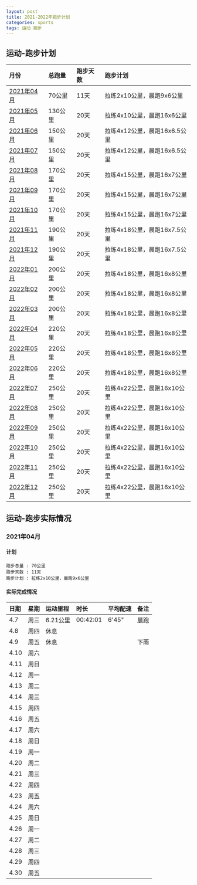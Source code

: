 ```yaml
---
layout: post
title: 2021-2022年跑步计划
categories: sports 
tags: 运动 跑步
---
```


## 运动-跑步计划 ##

| 月份 |  总跑量 | 跑步天数 | 跑步计划 |
| :--------- | :------ | :--- | :----------- |
| [2021年04月](#2021年04月) | 70公里  | 11天 | 拉练2x10公里，晨跑9x6公里 |
| [2021年05月](#2021年05月) | 130公里 | 20天 | 拉练4x10公里，晨跑16x6公里 |
| [2021年06月](#2021年06月) | 150公里 | 20天 | 拉练4x12公里，晨跑16x6.5公里 |
| [2021年07月](#2021年07月) | 150公里 | 20天 | 拉练4x12公里，晨跑16x6.5公里 |
| [2021年08月](#2021年08月) | 170公里 | 20天 | 拉练4x15公里，晨跑16x7公里 |
| [2021年09月](#2021年09月) | 170公里 | 20天 | 拉练4x15公里，晨跑16x7公里 |
| [2021年10月](#2021年10月) | 170公里 | 20天 | 拉练4x15公里，晨跑16x7公里 |
| [2021年11月](#2021年11月) | 190公里 | 20天 | 拉练4x18公里，晨跑16x7.5公里 |
| [2021年12月](#2021年12月) | 190公里 | 20天 | 拉练4x18公里，晨跑16x7.5公里 |
| [2022年01月](#2022年01月) | 200公里 | 20天 | 拉练4x18公里，晨跑16x8公里 |
| [2022年02月](#2022年02月) | 200公里 | 20天 | 拉练4x18公里，晨跑16x8公里 |
| [2022年03月](#2022年03月) | 200公里 | 20天 | 拉练4x18公里，晨跑16x8公里 |
| [2022年04月](#2022年04月) | 220公里 | 20天 | 拉练4x18公里，晨跑16x8公里 |
| [2022年05月](#2022年05月) | 220公里 | 20天 | 拉练4x18公里，晨跑16x8公里 |
| [2022年06月](#2022年06月) | 220公里 | 20天 | 拉练4x18公里，晨跑16x8公里 |
| [2022年07月](#2022年07月) | 250公里 | 20天 | 拉练4x22公里，晨跑16x10公里 |
| [2022年08月](#2022年08月) | 250公里 | 20天 | 拉练4x22公里，晨跑16x10公里 |
| [2022年09月](#2022年09月) | 250公里 | 20天 | 拉练4x22公里，晨跑16x10公里 |
| [2022年10月](#2022年10月) | 250公里 | 20天 | 拉练4x22公里，晨跑16x10公里 |
| [2022年11月](#2022年11月) | 250公里 | 20天 | 拉练4x22公里，晨跑16x10公里 |
| [2022年12月](#2022年12月) | 250公里 | 20天 | 拉练4x22公里，晨跑16x10公里 |

## 运动-跑步实际情况 ##

### 2021年04月 ###

#### 计划 ####

    跑步总量 : 70公里
    跑步天数 : 11天
    跑步计划 : 拉练2x10公里，晨跑9x6公里

#### 实际完成情况 ####

| 日期 | 星期 | 运动里程 | 时长 | 平均配速 | 备注 |
| :--- | :---- | :---- | :---- | :---- | :---- |
| 4.7  | 周三 | 6.21公里 | 00:42:01 | 6'45" | 晨跑 | 
| 4.8  | 周四 | 休息  | | | | 
| 4.9  | 周五 | 休息  | | | 下雨 | 
| 4.10 | 周六 |  |  |  |  |
| 4.11 | 周日 |  |  |  |  |
| 4.12 | 周一 |  |  |  |  |
| 4.13 | 周二 |  |  |  |  |
| 4.14 | 周三 |  |  |  |  |
| 4.15 | 周四 |  |  |  |  |
| 4.16 | 周五 |  |  |  |  |
| 4.17 | 周六 |  |  |  |  |
| 4.18 | 周日 |  |  |  |  |
| 4.19 | 周一 |  |  |  |  |
| 4.20 | 周二 |  |  |  |  |
| 4.21 | 周三 |  |  |  |  |
| 4.22 | 周四 |  |  |  |  |
| 4.23 | 周五 |  |  |  |  |
| 4.24 | 周六 |  |  |  |  |
| 4.25 | 周日 |  |  |  |  |
| 4.26 | 周一 |  |  |  |  |
| 4.27 | 周二 |  |  |  |  |
| 4.28 | 周三 |  |  |  |  |
| 4.29 | 周四 |  |  |  |  |
| 4.30 | 周五 |  |  |  |  |
